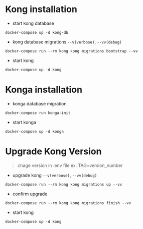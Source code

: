 # Kong installation
- start kong database
```
docker-compose up -d kong-db
```
- kong database migrations `--v(verbose)`, `--vv(debug)`
```
docker-compose run --rm kong kong migrations bootstrap --vv
```
- start kong
```
docker-compose up -d kong
```

# Konga installation
- konga database migration
```
docker-compose run konga-init
```
- start konga
```
docker-compose up -d konga
```

# Upgrade Kong Version
> chage version in .env file ex. TAG=version_number
- upgrade kong  `--v(verbose)`, `--vv(debug)`
```
docker-compose run --rm kong kong migrations up --vv
```
- confirm upgrade 
```
docker-compose run --rm kong kong migrations finish --vv
```
- start kong
```
docker-compose up -d kong
```